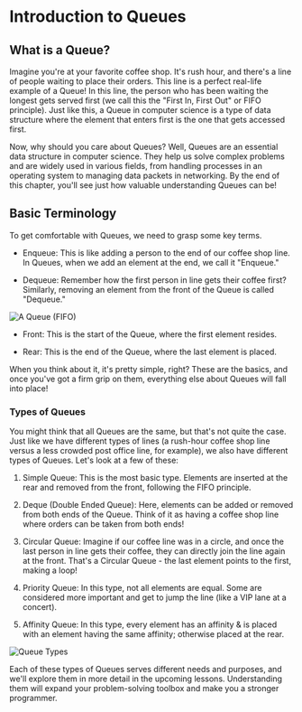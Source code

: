 # Introduction to Queues

## What is a Queue?
Imagine you're at your favorite coffee shop. It's rush hour, and there's a line of people waiting to place their orders. This line is a perfect real-life example of a Queue! In this line, the person who has been waiting the longest gets served first (we call this the "First In, First Out" or FIFO principle). Just like this, a Queue in computer science is a type of data structure where the element that enters first is the one that gets accessed first.

Now, why should you care about Queues? Well, Queues are an essential data structure in computer science. They help us solve complex problems and are widely used in various fields, from handling processes in an operating system to managing data packets in networking. By the end of this chapter, you'll see just how valuable understanding Queues can be!

## Basic Terminology
To get comfortable with Queues, we need to grasp some key terms.

- Enqueue: This is like adding a person to the end of our coffee shop line. In Queues, when we add an element at the end, we call it "Enqueue."

- Dequeue: Remember how the first person in line gets their coffee first? Similarly, removing an element from the front of the Queue is called "Dequeue."

![A Queue (FIFO)](https://storage.googleapis.com/download/storage/v1/b/designgurus-prod.appspot.com/o/839d46c18b6cc0ada0a76ae00?generation=1697529095829993&alt=media)

- Front: This is the start of the Queue, where the first element resides.

- Rear: This is the end of the Queue, where the last element is placed.

When you think about it, it's pretty simple, right? These are the basics, and once you've got a firm grip on them, everything else about Queues will fall into place!

### Types of Queues

You might think that all Queues are the same, but that's not quite the case. Just like we have different types of lines (a rush-hour coffee shop line versus a less crowded post office line, for example), we also have different types of Queues. Let's look at a few of these:

1. Simple Queue: This is the most basic type. Elements are inserted at the rear and removed from the front, following the FIFO principle.

2. Deque (Double Ended Queue): Here, elements can be added or removed from both ends of the Queue. Think of it as having a coffee shop line where orders can be taken from both ends!

3. Circular Queue: Imagine if our coffee line was in a circle, and once the last person in line gets their coffee, they can directly join the line again at the front. That's a Circular Queue - the last element points to the first, making a loop!

4. Priority Queue: In this type, not all elements are equal. Some are considered more important and get to jump the line (like a VIP lane at a concert).

5. Affinity Queue: In this type, every element has an affinity & is placed with an element having the same affinity; otherwise placed at the rear.

![Queue Types](https://storage.googleapis.com/download/storage/v1/b/designgurus-prod.appspot.com/o/1a0e3c24160af5cb8c2134100?generation=1697529307777310&alt=media)

Each of these types of Queues serves different needs and purposes, and we'll explore them in more detail in the upcoming lessons. Understanding them will expand your problem-solving toolbox and make you a stronger programmer.